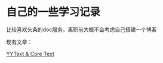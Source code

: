 # 自己的一些学习记录

比较喜欢头条的doc服务，离职前大概不会考虑自己搭建一个博客

现有文章：

[YYText & Core Text](https://github.com/Folobe26/iOS-learning-Notes/tree/master/CoreText)